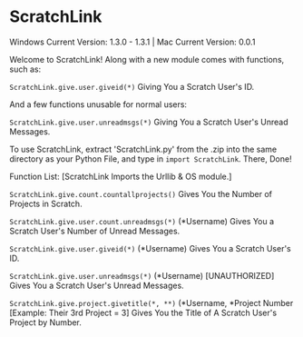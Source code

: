 # ScratchLink
Windows Current Version: 1.3.0 - 1.3.1 | Mac Current Version: 0.0.1

Welcome to ScratchLink! Along with a new module comes with functions, such as:

`ScratchLink.give.user.giveid(*)` Giving You a Scratch User's ID.

And a few functions unusable for normal users:

`ScratchLink.give.user.unreadmsgs(*)` Giving You a Scratch User's Unread Messages.

To use ScratchLink, extract 'ScratchLink.py' from the .zip into the same directory as your Python File, and type in `import ScratchLink`. There, Done!

Function List:
[ScratchLink Imports the Urllib & OS module.]

`ScratchLink.give.count.countallprojects()` Gives You the Number of Projects in Scratch.

`ScratchLink.give.user.count.unreadmsgs(*)` (*Username) Gives You a Scratch User's Number of Unread Messages.

`ScratchLink.give.user.giveid(*)` (*Username) Gives You a Scratch User's ID.

`ScratchLink.give.user.unreadmsgs(*)` (*Username) [UNAUTHORIZED] Gives You a Scratch User's Unread Messages.

`ScratchLink.give.project.givetitle(*, **)` (*Username, *Project Number [Example: Their 3rd Project = 3] Gives You the Title of A Scratch User's Project by Number.
